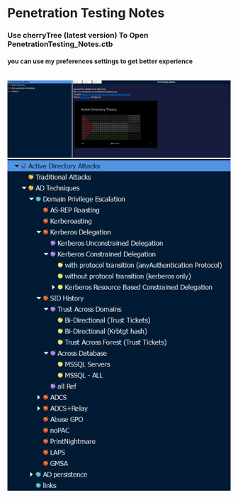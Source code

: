 # Penetration Testing Notes
### Use cherryTree (latest version) To Open PenetrationTesting_Notes.ctb
#### you can use my preferences settings to get better experience 
<br>
<img src=Tools/cherryTree_Pentesting.png>
<br>
<img src=Tools/DPE.png>
